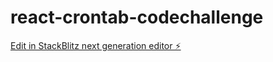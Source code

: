 # react-crontab-codechallenge

[Edit in StackBlitz next generation editor ⚡️](https://stackblitz.com/~/github.com/sateeshkrnl/react-crontab-codechallenge)